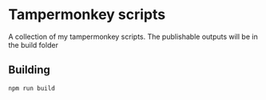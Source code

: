 # Tampermonkey scripts
A collection of my tampermonkey scripts. The publishable outputs will be in the build folder

## Building
```bash
npm run build
```

